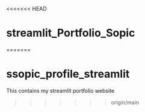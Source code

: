 <<<<<<< HEAD
# streamlit_Portfolio_Sopic
=======
# ssopic_profile_streamlit
This contains my streamlit portfolio website
>>>>>>> origin/main
